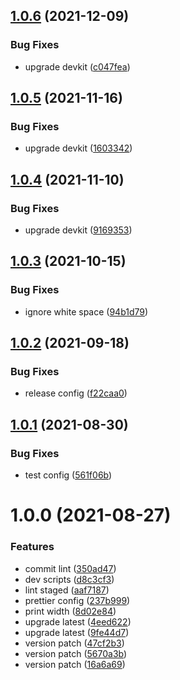 ## [1.0.6](https://github.com/akijoey/prettier-config/compare/v1.0.5...v1.0.6) (2021-12-09)


### Bug Fixes

* upgrade devkit ([c047fea](https://github.com/akijoey/prettier-config/commit/c047fea0ca517ff306c952d2a8c4f828c742e349))

## [1.0.5](https://github.com/akijoey/prettier-config/compare/v1.0.4...v1.0.5) (2021-11-16)


### Bug Fixes

* upgrade devkit ([1603342](https://github.com/akijoey/prettier-config/commit/1603342e5725a702725b505cec4aa2ea629db41b))

## [1.0.4](https://github.com/akijoey/prettier-config/compare/v1.0.3...v1.0.4) (2021-11-10)


### Bug Fixes

* upgrade devkit ([9169353](https://github.com/akijoey/prettier-config/commit/91693530143449ae2e99d64fd1542af47ff2cef9))

## [1.0.3](https://github.com/akijoey/prettier-config/compare/v1.0.2...v1.0.3) (2021-10-15)


### Bug Fixes

* ignore white space ([94b1d79](https://github.com/akijoey/prettier-config/commit/94b1d792cc4f76a5f8603381e4b89b4a51a66fbc))

## [1.0.2](https://github.com/akijoey/prettier-config/compare/v1.0.1...v1.0.2) (2021-09-18)


### Bug Fixes

* release config ([f22caa0](https://github.com/akijoey/prettier-config/commit/f22caa024aa8bd89efb92c33c6c200f9cdafbaa5))

## [1.0.1](https://github.com/akijoey/prettier-config/compare/v1.0.0...v1.0.1) (2021-08-30)


### Bug Fixes

* test config ([561f06b](https://github.com/akijoey/prettier-config/commit/561f06b9b48fd26be46e28ce2e6380020cc03f2a))

# 1.0.0 (2021-08-27)


### Features

* commit lint ([350ad47](https://github.com/akijoey/prettier-config/commit/350ad4768170959d3a3a0db3b9f08e5a250f2524))
* dev scripts ([d8c3cf3](https://github.com/akijoey/prettier-config/commit/d8c3cf35cf8011fd44972d1dcf27f9dc3887f76a))
* lint staged ([aaf7187](https://github.com/akijoey/prettier-config/commit/aaf7187f356268f6d31286493432e347dd34c895))
* prettier config ([237b999](https://github.com/akijoey/prettier-config/commit/237b999bf7cd37d73b815f072ed1b9f4421a4a1c))
* print width ([8d02e84](https://github.com/akijoey/prettier-config/commit/8d02e8480f61e8bbee498d980b7c63deb1b8dbc8))
* upgrade latest ([4eed622](https://github.com/akijoey/prettier-config/commit/4eed622c4781b799f17403513ca6a5a4e992b55c))
* upgrade latest ([9fe44d7](https://github.com/akijoey/prettier-config/commit/9fe44d7177b76cb6c2ff655ff928d15ecdcfe6f2))
* version patch ([47cf2b3](https://github.com/akijoey/prettier-config/commit/47cf2b3e2e1ba545bacbfbe3ef53074f54a48e62))
* version patch ([5670a3b](https://github.com/akijoey/prettier-config/commit/5670a3b4498fadaf9bec3e466d82cfba31783389))
* version patch ([16a6a69](https://github.com/akijoey/prettier-config/commit/16a6a69ed7556ad768e9e1900cee23ed910dfdd8))
